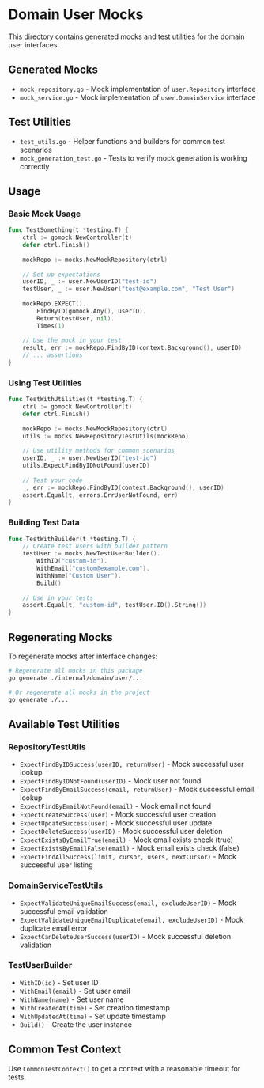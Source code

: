 # Domain User Mocks

This directory contains generated mocks and test utilities for the domain user interfaces.

## Generated Mocks

- `mock_repository.go` - Mock implementation of `user.Repository` interface
- `mock_service.go` - Mock implementation of `user.DomainService` interface

## Test Utilities

- `test_utils.go` - Helper functions and builders for common test scenarios
- `mock_generation_test.go` - Tests to verify mock generation is working correctly

## Usage

### Basic Mock Usage

```go
func TestSomething(t *testing.T) {
    ctrl := gomock.NewController(t)
    defer ctrl.Finish()
    
    mockRepo := mocks.NewMockRepository(ctrl)
    
    // Set up expectations
    userID, _ := user.NewUserID("test-id")
    testUser, _ := user.NewUser("test@example.com", "Test User")
    
    mockRepo.EXPECT().
        FindByID(gomock.Any(), userID).
        Return(testUser, nil).
        Times(1)
    
    // Use the mock in your test
    result, err := mockRepo.FindByID(context.Background(), userID)
    // ... assertions
}
```

### Using Test Utilities

```go
func TestWithUtilities(t *testing.T) {
    ctrl := gomock.NewController(t)
    defer ctrl.Finish()
    
    mockRepo := mocks.NewMockRepository(ctrl)
    utils := mocks.NewRepositoryTestUtils(mockRepo)
    
    // Use utility methods for common scenarios
    userID, _ := user.NewUserID("test-id")
    utils.ExpectFindByIDNotFound(userID)
    
    // Test your code
    _, err := mockRepo.FindByID(context.Background(), userID)
    assert.Equal(t, errors.ErrUserNotFound, err)
}
```

### Building Test Data

```go
func TestWithBuilder(t *testing.T) {
    // Create test users with builder pattern
    testUser := mocks.NewTestUserBuilder().
        WithID("custom-id").
        WithEmail("custom@example.com").
        WithName("Custom User").
        Build()
    
    // Use in your tests
    assert.Equal(t, "custom-id", testUser.ID().String())
}
```

## Regenerating Mocks

To regenerate mocks after interface changes:

```bash
# Regenerate all mocks in this package
go generate ./internal/domain/user/...

# Or regenerate all mocks in the project
go generate ./...
```

## Available Test Utilities

### RepositoryTestUtils

- `ExpectFindByIDSuccess(userID, returnUser)` - Mock successful user lookup
- `ExpectFindByIDNotFound(userID)` - Mock user not found
- `ExpectFindByEmailSuccess(email, returnUser)` - Mock successful email lookup
- `ExpectFindByEmailNotFound(email)` - Mock email not found
- `ExpectCreateSuccess(user)` - Mock successful user creation
- `ExpectUpdateSuccess(user)` - Mock successful user update
- `ExpectDeleteSuccess(userID)` - Mock successful user deletion
- `ExpectExistsByEmailTrue(email)` - Mock email exists check (true)
- `ExpectExistsByEmailFalse(email)` - Mock email exists check (false)
- `ExpectFindAllSuccess(limit, cursor, users, nextCursor)` - Mock successful user listing

### DomainServiceTestUtils

- `ExpectValidateUniqueEmailSuccess(email, excludeUserID)` - Mock successful email validation
- `ExpectValidateUniqueEmailDuplicate(email, excludeUserID)` - Mock duplicate email error
- `ExpectCanDeleteUserSuccess(userID)` - Mock successful deletion validation

### TestUserBuilder

- `WithID(id)` - Set user ID
- `WithEmail(email)` - Set user email
- `WithName(name)` - Set user name
- `WithCreatedAt(time)` - Set creation timestamp
- `WithUpdatedAt(time)` - Set update timestamp
- `Build()` - Create the user instance

## Common Test Context

Use `CommonTestContext()` to get a context with a reasonable timeout for tests.
